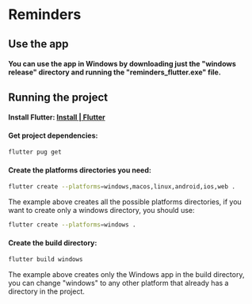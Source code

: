 # Reminders

## Use the app

#### You can use the app in Windows by downloading just the "windows release" directory and running the "reminders_flutter.exe" file.

## Running the project

#### Install Flutter: [Install | Flutter](https://docs.flutter.dev/get-started/install)

#### Get project dependencies:
```bash
flutter pug get
```

#### Create the platforms directories you need:
```bash
flutter create --platforms=windows,macos,linux,android,ios,web .
```
The example above creates all the possible platforms directories, if you want to create only a windows directory, you should use:
```bash
flutter create --platforms=windows .
```

#### Create the build directory:
```bash
flutter build windows
```
The example above creates only the Windows app in the build directory, you can change "windows" to any other platform that already has a directory in the project.
